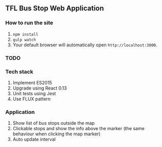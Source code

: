 ## TFL Bus Stop Web Application

### How to run the site
1. `npm install`
2. `gulp watch`
3. Your default browser will automatically open `http://localhost:3000`.

### TODO

### Tech stack
1. Implement ES2015
2. Upgrade using React 0.13
3. Unit tests using Jest
4. Use FLUX pattern

### Application
1. Show list of bus stops outside the map
2. Clickable stops and show the info above the marker (the same behaviour when clicking the map marker)
3. Auto update interval
